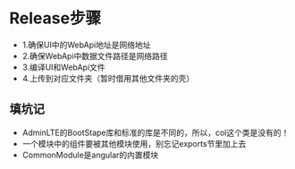 # Release步骤

- 1.确保UI中的WebApi地址是网络地址
- 2.确保WebApi中数据文件路径是网络路径
- 3.编译UI和WebApi文件
- 4.上传到对应文件夹（暂时借用其他文件夹的壳）

## 填坑记

- AdminLTE的BootStape库和标准的库是不同的，所以，col这个类是没有的！
- 一个模块中的组件要被其他模块使用，别忘记exports节里加上去
- CommonModule是angular的内置模块
